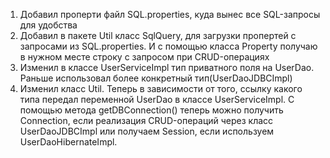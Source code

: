 1. Добавил проперти файл SQL.properties, куда вынес все SQL-запросы для удобства 
2. Добавил в пакете Util класс SqlQuery, для загрузки пропертей с запросами из SQL.properties. И с помощью класса Property получаю в нужном месте строку с запросом при CRUD-операциях
3. Изменил в классе UserServiceImpl тип приватного поля на UserDao. Раньше использовал более конкретный тип(UserDaoJDBCImpl)
4. Изменил класс Util. Теперь в зависимости от того, ссылку какого типа передал переменной UserDao в классе UserServiceImpl. С помощью метода getDBConnection() теперь можно получить Connection, если реализация CRUD-операций через класс UserDaoJDBCImpl или получаем Session, если используем UserDaoHibernateImpl.      
